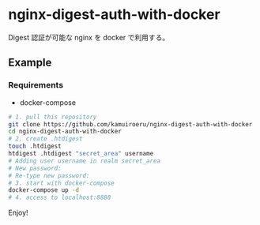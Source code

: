 # nginx-digest-auth-with-docker
Digest 認証が可能な nginx を docker で利用する。

## Example
### Requirements
- docker-compose

```sh
# 1. pull this repository
git clone https://github.com/kamuiroeru/nginx-digest-auth-with-docker
cd nginx-digest-auth-with-docker
# 2. create .htdigest
touch .htdigest
htdigest .htdigest "secret_area" username
# Adding user username in realm secret_area
# New password:
# Re-type new password:
# 3. start with docker-compose
docker-compose up -d
# 4. access to localhost:8888
```

Enjoy!